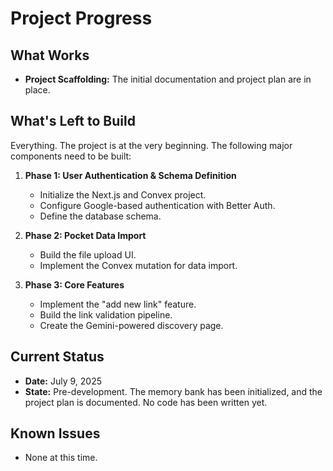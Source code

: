 # Project Progress

## What Works

*   **Project Scaffolding:** The initial documentation and project plan are in place.

## What's Left to Build

Everything. The project is at the very beginning. The following major components need to be built:

1.  **Phase 1: User Authentication & Schema Definition**
    *   Initialize the Next.js and Convex project.
    *   Configure Google-based authentication with Better Auth.
    *   Define the database schema.

2.  **Phase 2: Pocket Data Import**
    *   Build the file upload UI.
    *   Implement the Convex mutation for data import.

3.  **Phase 3: Core Features**
    *   Implement the "add new link" feature.
    *   Build the link validation pipeline.
    *   Create the Gemini-powered discovery page.

## Current Status

*   **Date:** July 9, 2025
*   **State:** Pre-development. The memory bank has been initialized, and the project plan is documented. No code has been written yet.

## Known Issues

*   None at this time.

